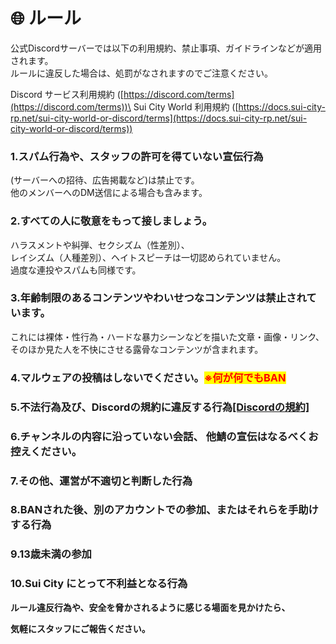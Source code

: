 # 🌐 ルール

公式Discordサーバーでは以下の利用規約、禁止事項、ガイドラインなどが適用されます。\
&#x20;ルールに違反した場合は、処罰がなされますのでご注意ください。

Discord サービス利用規約 ([https://discord.com/terms](https://discord.com/terms))\
Sui City World 利用規約 ([https://docs.sui-city-rp.net/sui-city-world-or-discord/terms](https://docs.sui-city-rp.net/sui-city-world-or-discord/terms))

### 1.スパム行為や、スタッフの許可を得ていない宣伝行為

(サーバーへの招待、広告掲載など)は禁止です。\
他のメンバーへのDM送信による場合も含みます。

### 2.すべての人に敬意をもって接しましょう。

ハラスメントや糾弾、セクシズム（性差別）、\
レイシズム（人種差別）、ヘイトスピーチは一切認められていません。\
過度な連投やスパムも同様です。

### 3.年齢制限のあるコンテンツやわいせつなコンテンツは禁止されています。

これには裸体・性行為・ハードな暴力シーンなどを描いた文章・画像・リンク、\
そのほか見た人を不快にさせる露骨なコンテンツが含まれます。

### 4.マルウェアの投稿はしないでください。<mark style="color:red;">※何が何でもBAN</mark>

### 5.不法行為及び、Discordの規約に違反する行為[\[Discordの規約\]](https://support.discord.com/hc/ja/articles/360024871991-Discord%E3%83%91%E3%83%BC%E3%83%88%E3%83%8A%E3%83%BC%E3%82%B7%E3%83%83%E3%83%97%E8%A1%8C%E5%8B%95%E8%A6%8F%E7%AF%84)

### 6.チャンネルの内容に沿っていない会話、 他鯖の宣伝はなるべくお控えください。

### 7.その他、運営が不適切と判断した行為

### 8.BANされた後、別のアカウントでの参加、またはそれらを手助けする行為

### 9.13歳未満の参加

### 10.Sui City にとって不利益となる行為

**ルール違反行為や、安全を脅かされるように感じる場面を見かけたら、**

**気軽にスタッフにご報告ください。**
